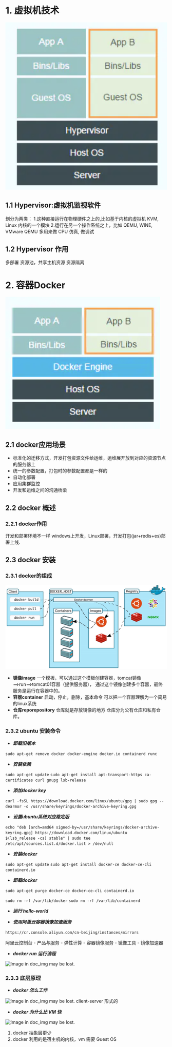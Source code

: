 # 1. 虚拟机技术
![Image in doc_img may be lost.](https://raw.githubusercontent.com/zhilin527/algorithm-Python/master/doc/doc_img/vm_structure.png)

## 1.1 Hypervisor:虚拟机监视软件
划分为两类：
1.这种直接运行在物理硬件之上的,比如基于内核的虚拟机 KVM, Linux 内核的一个模块
2.运行在另一个操作系统之上，比如 QEMU, WINE, VMware QEMU 多用来做 CPU 仿真, 做调试

## 1.2 Hypervisor 作用
多部署
资源池，共享主机资源
资源隔离

# 2. 容器Docker
![Image in doc_img may be lost.](https://raw.githubusercontent.com/zhilin527/algorithm-Python/master/doc/doc_img/docker.png)

## 2.1 docker应用场景
- 标准化的迁移方式，开发打包资源文件给运维，运维展开放到对应的资源节点的服务器上
- 统一的参数配置，打包时的参数配置都是一样的
- 自动化部署
- 应用集群监控
- 开发和运维之间的沟通桥梁

## 2.2 docker 概述
### 2.2.1 docker作用
开发和部署环境不一样
windows上开发，Linux部署，开发打包(jar+redis+es)部署上线.

## 2.3 docker 安装
### 2.3.1 docker的组成
![Image in doc_img may be lost.](https://raw.githubusercontent.com/zhilin527/algorithm-Python/master/doc/doc_img/docker_structure.png)
- **镜像image**
一个模板，可以通过这个模板创建容器，tomcat镜像==>run==>tomcat01容器（提供服务器），
通过这个镜像创建多个容器，最终服务是运行在容器中的。
- **容器container**
启动，停止，删除，基本命令
可以把一个容器理解为一个简易的linux系统
- **仓库reporepository**
仓库就是存放镜像的地方
仓库分为公有仓库和私有仓库。

### 2.3.2 ubuntu 安装命令
- ***卸载旧版本***

```sudo apt-get remove docker docker-engine docker.io containerd runc```
- ***安装依赖***

```sudo apt-get update```
```sudo apt-get install apt-transport-https ca-certificates curl gnupg lsb-release```

- ***添加docker key***

```curl -fsSL https://download.docker.com/linux/ubuntu/gpg | sudo gpg --dearmor -o /usr/share/keyrings/docker-archive-keyring.gpg```

- ***设置ubuntu系统对应稳定版***

```echo "deb [arch=amd64 signed-by=/usr/share/keyrings/docker-archive-keyring.gpg] https://download.docker.com/linux/ubuntu``` \
```$(lsb_release -cs) stable" | sudo tee /etc/apt/sources.list.d/docker.list > /dev/null```

- ***安装docker***

```sudo apt-get update```
```sudo apt-get install docker-ce docker-ce-cli containerd.io```

- ***卸载docker***

```sudo apt-get purge docker-ce docker-ce-cli containerd.io```

```sudo rm -rf /var/lib/docker```
```sudo rm -rf /var/lib/containerd```

- ***运行 hello-world***

- ***使用阿里云容器镜像加速服务***

```https://cr.console.aliyun.com/cn-beijing/instances/mirrors```

阿里云控制台 - 产品与服务 - 弹性计算 - 容器镜像服务 - 镜像工具 - 镜像加速器

- ***docker run 运行流程***

![Image in doc_img may be lost.](https://raw.githubusercontent.com/zhilin527/algorithm-Python/master/doc/doc_img/docker_run.png)

### 2.3.3 底层原理

- ***docker 怎么工作***

![Image in doc_img may be lost.](https://raw.githubusercontent.com/zhilin527/algorithm-Python/master/doc/doc_img/docker_how_to_work.png)
client-server 形式的

- ***docker 为什么比 VM 快***

![Image in doc_img may be lost.](https://raw.githubusercontent.com/zhilin527/algorithm-Python/master/doc/doc_img/docker_and_vm.png)
1. docker 抽象层更少
2. docker 利用的是宿主机的内核，vm 需要 Guest OS
